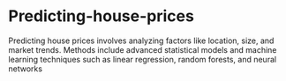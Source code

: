 # Predicting-house-prices
  Predicting house prices involves analyzing factors like location, size, and market trends. Methods include advanced statistical models and machine learning techniques such as linear regression, random forests, and neural networks
